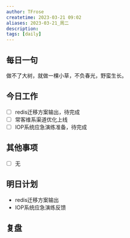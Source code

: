 ```yaml
---
author: TFrose
createtime: 2023-03-21 09:02
aliases: 2023-03-21_周二
description:
tags: [daily]
---
```


## 每日一句
做不了大树，就做一棵小草，不负春光，野蛮生长。

## 今日工作
- [ ] redis迁移方案输出，待完成
- [ ] 常客维系渠道优化上线
- [ ] IOP系统应急演练准备，待完成

## 其他事项
- [ ] 无

## 明日计划
- redis迁移方案输出
- IOP系统应急演练反馈

## 复盘

